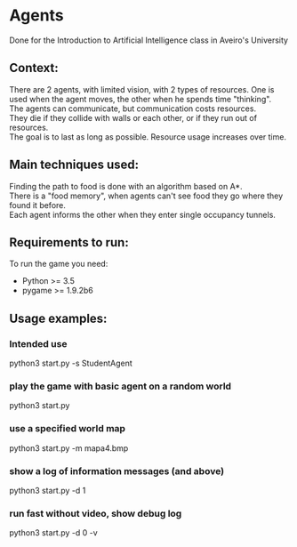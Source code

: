 # Agents

Done for the Introduction to Artificial Intelligence class in Aveiro's University

## Context:

There are 2 agents, with limited vision, with 2 types of resources. One is used when the agent moves, the other when he spends time "thinking".  
The agents can communicate, but communication costs resources.  
They die if they collide with walls or each other, or if they run out of resources.  
The goal is to last as long as possible. Resource usage increases over time.

## Main techniques used:

Finding the path to food is done with an algorithm based on A*.  
There is a "food memory", when agents can't see food they go where they found it before.  
Each agent informs the other when they enter single occupancy tunnels.  

## Requirements to run:

To run the game you need:

* Python >= 3.5
* pygame >= 1.9.2b6

## Usage examples:

### Intended use
python3 start.py -s StudentAgent
### play the game with basic agent on a random world  
python3 start.py
### use a specified world map  
python3 start.py -m mapa4.bmp
### show a log of information messages (and above)  
python3 start.py -d 1
### run fast without video, show debug log  
python3 start.py -d 0 -v

